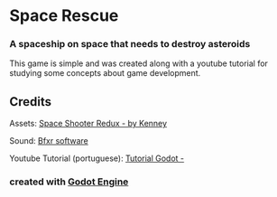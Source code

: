 # Space Rescue

### A spaceship on space that needs to destroy asteroids

This game is simple and was created along with a youtube tutorial for studying some concepts about game development.


## Credits

Assets: [Space Shooter Redux - by Kenney](http://opengameart.org/content/space-shooter-redux)

Sound: [Bfxr software](http://www.bfxr.net)

Youtube Tutorial (portuguese): [Tutorial Godot - ](https://www.youtube.com/watch?v=yq9b4bYRxqk&list=PLQzIfDE4WrykgQb3fMwBR2j-kc0eIW-Qn)


### created with [Godot Engine](http://www.godotengine.org)

